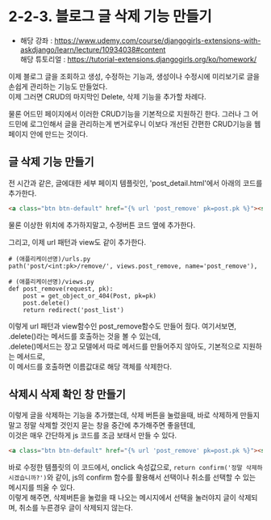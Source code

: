 # 2-2-3. 블로그 글 삭제 기능 만들기
- 해당 강좌 : https://www.udemy.com/course/djangogirls-extensions-with-askdjango/learn/lecture/10934038#content   
해당 튜토리얼 : https://tutorial-extensions.djangogirls.org/ko/homework/

이제 블로그 글을 조회하고 생성, 수정하는 기능과, 생성이나 수정시에 미리보기로 글을 손쉽게 관리하는 기능도 만들었다.  
이제 그러면 CRUD의 마지막인 Delete, 삭제 기능을 추가할 차례다.

물론 어드민 페이지에서 이러한 CRUD기능을 기본적으로 지원하긴 한다. 그러나 그 어드민에 로그인해서 글을 관리하는게 번거로우니 이보다 개선된 간편한 CRUD기능을 웹페이지 안에 만드는 것이다.

## 글 삭제 기능 만들기

전 시간과 같은, 글에대한 세부 페이지 템플릿인, 'post_detail.html'에서 아래의 코드를 추가한다.
```html
<a class="btn btn-default" href="{% url 'post_remove' pk=post.pk %}"><span class="glyphicon glyphicon-remove"></span></a>
```
물론 이상한 위치에 추가하지말고, 수정버튼 코드 옆에 추가한다.

그리고, 이제 url 패턴과 view도 같이 추가한다.
```py3
# (애플리케이션명)/urls.py
path('post/<int:pk>/remove/', views.post_remove, name='post_remove'),
```

```py3
# (애플리케이션명)/views.py
def post_remove(request, pk):
    post = get_object_or_404(Post, pk=pk)
    post.delete()
    return redirect('post_list')
```
이렇게 url 패턴과 view함수인 post_remove함수도 만들어 줬다. 여기서보면, .delete()라는 메서드를 호출하는 것을 볼 수 있는데,  
.delete()메서드는 장고 모델에서 따로 메서드를 만들어주지 않아도, 기본적으로 지원하는 메서드로,  
이 메서드를 호출하면 이름값대로 해당 객체를 삭제한다.

## 삭제시 삭제 확인 창 만들기

이렇게 글을 삭제하는 기능을 추가했는데, 삭제 버튼을 눌렀을때, 바로 삭제하게 만들지말고 정말 삭제할 것인지 묻는 창을 중간에 추가해주면 좋을텐데,  
이것은 매우 간단하게 js 코드를 조금 보태서 만들 수 있다.

```html
<a class="btn btn-default" href="{% url 'post_remove' pk=post.pk %}"><span class="glyphicon glyphicon-remove"></span></a>
```
바로 수정한 템플릿의 이 코드에서, onclick 속성값으로, ```return confirm('정말 삭제하시겠습니까?')```와 같이, js의 confirm 함수를 활용해서 선택이나 취소를 선택할 수 있는 메시지를 띄울 수 있다.  
이렇게 해주면, 삭제버튼을 눌렀을 때 나오는 메시지에서 선택을 눌러야지 글이 삭제되며, 취소를 누른경우 글이 삭제되지 않는다.

